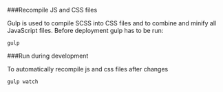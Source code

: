 ###Recompile JS and CSS files

Gulp is used to compile SCSS into CSS files and to combine and minify all JavaScript files. Before deployment gulp has to be run:

    gulp

###Run during development

To automatically recompile js and css files after changes

    gulp watch